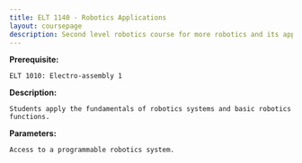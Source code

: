 ```yaml
---
title: ELT 1140 - Robotics Applications
layout: coursepage
description: Second level robotics course for more robotics and its applications
---
```


**Prerequisite:**

    ELT 1010: Electro-assembly 1

**Description:**

    Students apply the fundamentals of robotics systems and basic robotics functions.

**Parameters:**

    Access to a programmable robotics system.
